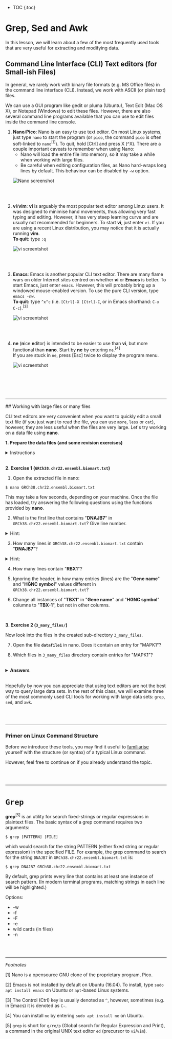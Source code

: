 * TOC
{:toc}


# Grep, Sed and Awk

In this lesson, we will learn about a few of the most frequently used tools that are very useful for extracting and modifying data.

## Command Line Interface (CLI) Text editors (for Small-ish Files)

In general, we rarely work with binary file formats (e.g. MS Office files) in the command line interface (CLI). Instead, we work with ASCII (or plain text) files.

We can use a GUI program like gedit or pluma (Ubuntu), Text Edit (Mac OS X), or Notepad (Windows) to edit these files. However, there are also several command line programs available that you can use to edit files inside the command line console.

<ol>
<li> <b>Nano</b>/<b>Pico</b>:  Nano is an easy to use text editor. On most Linux systems, just type <code>nano</code> to start the program (or <code>pico</code>, the command <code>pico</code> is often soft-linked to <code>nano</code><sup>[1]</sup>). To quit, hold [Ctrl] and press X (^X).
There are a couple important caveats to remember when using Nano:

<ul>
<li> Nano will load the entire file into memory, so it may take a while when working with large files.

<li> Be careful when editing configuration files, as Nano hard-wraps long lines by default. This behaviour can be disabled by <code>-w</code> option.
</ul>


  ![Nano screenshot](../images/3_nano_screenshot.png)

<br><br>

<li> <b>vi</b>/<b>vim</b>: <b>vi</b> is arguably the most popular text editor among Linux users. It was designed to minimise hand movements, thus allowing very fast typing and editing. However, it has very steep learning curve and are usually not recommended for beginners.
To start <b>vi</b>, just enter <code>vi</code>. If you are using a recent Linux distribution, you may notice that it is actually running <b>vim</b>.

  <br>
  <b>To quit:</b> type <code>:q</code>
  <br>

  ![vi screentshot](../images/3_vi_screenshot.png)

<br><br>

<li> <b>Emacs</b>: Emacs is another popular CLI text editor. There are many flame wars on older Internet sites centred on whether <b>vi</b> or <b>Emacs</b> is better. To start Emacs, just enter <code>emacs</code>. However, this will probably bring up a windowed mouse-enabled version. To use the pure CLI version, type <code>emacs -nw</code>.

  <br>
  <b>To quit:</b> type <code>^x^c</code> (i.e. <code>[Ctrl]-X [Ctrl]-C</code>, or in Emacs shorthand: <code>C-x  C-c</code>).<sup>[3]</sup>
  <br>

  ![vi screentshot](../images/3_emacs_screenshot.png)

<br><br>

<li> <b>ne</b> (<b>n</b>ice <b>e</b>ditor) is intended to be easier to use than <b>vi</b>, but more functional than <b>nano</b>. Start by <b>ne</b> by entering <code>ne</code>.<sup>[4]</sup>

  <br>
  If you are stuck in <code>ne</code>, press [Esc] twice to display the program menu.
  <br>

  ![vi screentshot](../images/3_ne_screenshot.png)

</ol>

<br><br><br><br>
<hr>
## Working with large files or many files

CLI text editors are very convenient when you want to quickly edit a small text file (if you just want to read the file, you can use `more`, `less` or `cat`), however, they are less useful when the files are very large. Let's try working on a data file using **nano**.




**1. Prepare the data files (and some revision exercises)**
<details><summary>Instructions</summary>

<table>
<tr><td bgcolor="#DDDDDD">

<ol>
<li>Locate and uncompress the file <code>GRCh38.chr22.ensembl.biomart.txt.gz</code> in the <code>files</code> directory:
<br><br>
  <code>$ gunzip -k GRCh38.chr22.ensembl.biomart.txt.gz</code>
<br><br>
  (Q: What is the function of the option <code>-k</code>?)
<br><br>

<li>Locate and extract the file <code>3_many_files.tar.gz</code> in the <code>files</code> directory:
<br><br>
  <code>$ tar xzvf 3_many_files.tar.gz</code>
<br><br>
  This should create a sub-direction (<code>3_many_files</code>) containing 100 TSV files.
  <br><br>

<li>Use what you have learnt so far and find out:
  <br><br>
  <ul>
    <li> What is the size of the uncompressed file?  <br>
    </ul><br>
    <li> How many characters, words and lines does it contain?  <br>

<li>How are the data organised in the file? i.e. does it look like a tabulated data file? If so, then:
  <br><ul>
  <br><li> What is the column separator?
  <br><li> How many columns does it contain?
  <br><li> What are the column headers?
  </ul><br>

<li>Which column is "<b>Gene name</b>"? How many unique gene names are there in the file?
<br><br>

<li>Can you derive the answers to questions 2-4 without uncompressing the original file?
</ol>

You should now have some idea of the structure of the data file.

</td></tr>
</table>
</details>

<br>

**2. Exercise 1 (`GRCh38.chr22.ensembl.biomart.txt`)**

1. Open the extracted file in nano:

  <code>$ nano GRCh38.chr22.ensembl.biomart.txt</code>

  This may take a few seconds, depending on your machine.
  Once the file has loaded, try answering the following questions using the functions provided by **nano**.

2. What is the first line that contains "<b>DNAJB7</b>" in  <code>GRCh38.chr22.ensembl.biomart.txt</code>? Give line number.

  <details><summary>Hint:</summary>
  You will need <code>^W</code> (search), and <code>^C</code> (view line number), unless you really enjoy counting and scrolling line by line.</details>

3. How many lines in <code>GRCh38.chr22.ensembl.biomart.txt</code> contain "<b>DNAJB7</b>"?

  <details><summary>Hint:</summary>Use <code>M-W</code> (<code>[Alt]-W</code>) to repeat search.</details>

4. How many lines contain "<b>RBX1</b>"?

5. Ignoring the header, in how many entries (lines) are the "<b>Gene name</b>" and "<b>HGNC symbol</b>" values different in <code>GRCh38.chr22.ensembl.biomart.txt</code>?

6. Change all instances of "<b>TBX1</b>" in "<b>Gene name</b>" and "<b>HGNC symbol</b>" columns to "<b>TBX-1</b>", but not in other columns.

<br>


**3. Exercise 2 (`3_many_files/`)**

Now look into the files in the created sub-directory <code>3_many_files</code>.

  7. Open the file <b><code>datafile1</code></b> in nano. Does it contain an entry for "MAPK1"?

  8. Which files in <code>3_many_files</code> directory contain entries for "MAPK1"?

<br>

<details>
<summary><b>Answers</b></summary>

<ul>
<li> (2-2) 55151
<li> (2-3) 1 line only
<li> (2-4) Too many to count in <b>nano</b> (but the answer is 5775).
<li> (2-5) Too hard in <b>nano</b> (answer is 36).
<li> (2-6) Replacing one or all instances is possible. But replacing only values in specific columns is very tedious.
<li> (3-1) There is an entry for MAPK11, but not MAPK1.
<li> (3-2) Seems like too much work... (<i>but the answer is datafile11, datafile26, datafile28,
datafile32, datafile36, datafile38, datafile46, datafile51, datafile63, datafile80, datafile82, datafile83, datafile84, datafile95, datafile98</i>)
</ul>

</details>

<br>

Hopefully by now you can appreciate that using text editors are not the best way to query large data sets. In the rest of this class, we will examine three of the most commonly used CLI tools for working with large data sets: `grep`, `sed`, and `awk`.

<br><br>
<hr>

### Primer on Linux Command Structure

Before we introduce these tools, you may find it useful to [familiarise](extra_command_syntax.md) yourself
with the structure (or syntax) of a typical Linux command.

However, feel free to continue on if you already understand the topic.

<br><br>
<hr>

# `Grep`

**grep**<sup>[5]</sup> is an utility for search fixed-strings or regular expressions in plaintext files. The basic syntax of a grep command requires two arguments:

`$ grep [PATTERN] [FILE]`

which would search for the string PATTERN (either fixed string or regular expression) in the specified FILE. For example, the grep command to search for the string `DNAJB7` in `GRCh38.chr22.ensembl.biomart.txt` is:

`$ grep DNAJB7 GRCh38.chr22.ensembl.biomart.txt`

By default, grep prints every line that contains at least one instance of search pattern. (In modern terminal programs, matching strings in each line will be highlighted.)





Options:

- -w
- -f
- -F
- -e
- wild cards (in files)
- -n







<br><br>
<hr>

*Footnotes*

[1] Nano is a opensource GNU clone of the proprietary program, Pico.

[2] Emacs is not installed by default on Ubuntu (16.04). To install, type `sudo apt install emacs` on Ubuntu or `apt`-based Linux systems.

[3] The Control (Ctrl) key is usually denoted as `^`, however, sometimes (e.g. in Emacs) it is denoted as `C-`.

[4] You can install `ne` by entering `sudo apt install ne` on Ubuntu.

[5] `grep` is short for `g/re/p` (Global search for Regular Expression and Print), a command in the original UNIX text editor `ed` (precursor to `vi`/`vim`).
